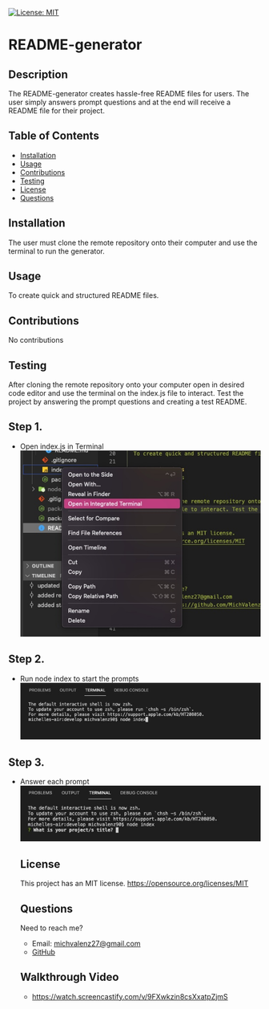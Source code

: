    [![License: MIT](https://img.shields.io/static/v1?label=license&message=MIT&color=green)](https://opensource.org/licenses/MIT)

   # README-generator

  ## Description 
  The README-generator creates hassle-free README files for users. The user simply answers prompt questions and at the end will receive a README file for their project. 
  ## Table of Contents

  * [Installation](#Installation)
  * [Usage](#Usage)
  * [Contributions](#Contributions)
  * [Testing](#Testing)
  * [License](#License)
  * [Questions](#Questions)

  ## Installation
  The user must clone the remote repository onto their computer and use the terminal to run the generator.

  ## Usage
  To create quick and structured README files. 

  ## Contributions
  No contributions

  ## Testing 
  After cloning the remote repository onto your computer open in desired code editor and use the terminal on the index.js file to interact. Test the project by answering the prompt questions and creating a test README.

## Step 1. 
* Open index.js in Terminal
![screenshot of opening terminal](images/open_terminal.jpeg)

## Step 2. 
* Run node index to start the prompts
![screenshot of running node on the index file](images/nodeindex.jpeg)

## Step 3. 
* Answer each prompt
![screenshot of prompt questions](images/prompt.jpeg)


  ## License 
  This project has an MIT license.
  https://opensource.org/licenses/MIT

 
  

  ## Questions
  Need to reach me?
  * Email: michvalenz27@gmail.com
  * [GitHub](https://github.com/MichValenz/README-generator)

  ## Walkthrough Video
  * https://watch.screencastify.com/v/9FXwkzin8csXxatpZjmS



       